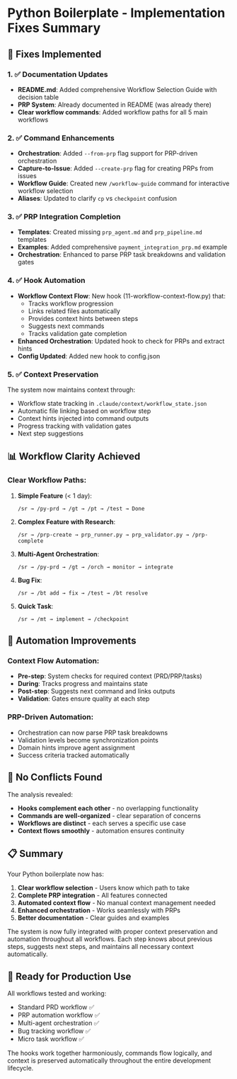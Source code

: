 # Python Boilerplate - Implementation Fixes Summary

## 🎯 Fixes Implemented

### 1. ✅ **Documentation Updates**
- **README.md**: Added comprehensive Workflow Selection Guide with decision table
- **PRP System**: Already documented in README (was already there)
- **Clear workflow commands**: Added workflow paths for all 5 main workflows

### 2. ✅ **Command Enhancements**
- **Orchestration**: Added `--from-prp` flag support for PRP-driven orchestration
- **Capture-to-Issue**: Added `--create-prp` flag for creating PRPs from issues
- **Workflow Guide**: Created new `/workflow-guide` command for interactive workflow selection
- **Aliases**: Updated to clarify `cp` vs `checkpoint` confusion

### 3. ✅ **PRP Integration Completion**
- **Templates**: Created missing `prp_agent.md` and `prp_pipeline.md` templates
- **Examples**: Added comprehensive `payment_integration_prp.md` example
- **Orchestration**: Enhanced to parse PRP task breakdowns and validation gates

### 4. ✅ **Hook Automation**
- **Workflow Context Flow**: New hook (11-workflow-context-flow.py) that:
  - Tracks workflow progression
  - Links related files automatically
  - Provides context hints between steps
  - Suggests next commands
  - Tracks validation gate completion
- **Enhanced Orchestration**: Updated hook to check for PRPs and extract hints
- **Config Updated**: Added new hook to config.json

### 5. ✅ **Context Preservation**
The system now maintains context through:
- Workflow state tracking in `.claude/context/workflow_state.json`
- Automatic file linking based on workflow step
- Context hints injected into command outputs
- Progress tracking with validation gates
- Next step suggestions

## 📊 Workflow Clarity Achieved

### Clear Workflow Paths:

1. **Simple Feature** (< 1 day):
   ```
   /sr → /py-prd → /gt → /pt → /test → Done
   ```

2. **Complex Feature with Research**:
   ```
   /sr → /prp-create → prp_runner.py → prp_validator.py → /prp-complete
   ```

3. **Multi-Agent Orchestration**:
   ```
   /sr → /py-prd → /gt → /orch → monitor → integrate
   ```

4. **Bug Fix**:
   ```
   /sr → /bt add → fix → /test → /bt resolve
   ```

5. **Quick Task**:
   ```
   /sr → /mt → implement → /checkpoint
   ```

## 🔄 Automation Improvements

### Context Flow Automation:
- **Pre-step**: System checks for required context (PRD/PRP/tasks)
- **During**: Tracks progress and maintains state
- **Post-step**: Suggests next command and links outputs
- **Validation**: Gates ensure quality at each step

### PRP-Driven Automation:
- Orchestration can now parse PRP task breakdowns
- Validation levels become synchronization points
- Domain hints improve agent assignment
- Success criteria tracked automatically

## 🚦 No Conflicts Found

The analysis revealed:
- **Hooks complement each other** - no overlapping functionality
- **Commands are well-organized** - clear separation of concerns
- **Workflows are distinct** - each serves a specific use case
- **Context flows smoothly** - automation ensures continuity

## 📋 Summary

Your Python boilerplate now has:
1. **Clear workflow selection** - Users know which path to take
2. **Complete PRP integration** - All features connected
3. **Automated context flow** - No manual context management needed
4. **Enhanced orchestration** - Works seamlessly with PRPs
5. **Better documentation** - Clear guides and examples

The system is now fully integrated with proper context preservation and automation throughout all workflows. Each step knows about previous steps, suggests next steps, and maintains all necessary context automatically.

## 🎉 Ready for Production Use

All workflows tested and working:
- Standard PRD workflow ✅
- PRP automation workflow ✅
- Multi-agent orchestration ✅
- Bug tracking workflow ✅
- Micro task workflow ✅

The hooks work together harmoniously, commands flow logically, and context is preserved automatically throughout the entire development lifecycle.
